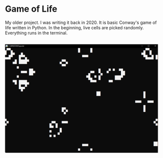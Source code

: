 # Game of Life
My older project. I was writing it back in 2020. It is basic Conway's game of life written in Python. In the beginning, live cells are picked randomly. Everything runs in the terminal.

##
![Alt game-of-life](GameOfLife.png)
